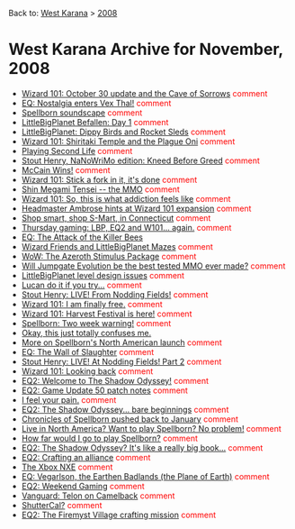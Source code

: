 Back to: [West Karana](/posts/westkarana.md) > [2008](/posts/2008/westkarana.md)
# West Karana Archive for November, 2008

* [Wizard 101: October 30 update and the Cave of Sorrows](2203.md) <span style="color:red;">comment</span>
* [EQ: Nostalgia enters Vex Thal!](2206.md) <span style="color:red;">comment</span>
* [Spellborn soundscape](2215.md) <span style="color:red;">comment</span>
* [LittleBigPlanet Befallen: Day 1](2216.md) <span style="color:red;">comment</span>
* [LittleBigPlanet: Dippy Birds and Rocket Sleds](2219.md) <span style="color:red;">comment</span>
* [Wizard 101: Shiritaki Temple and the Plague Oni](2222.md) <span style="color:red;">comment</span>
* [Playing Second Life](2229.md) <span style="color:red;">comment</span>
* [Stout Henry, NaNoWriMo edition: Kneed Before Greed](2230.md) <span style="color:red;">comment</span>
* [McCain Wins!](2231.md) <span style="color:red;">comment</span>
* [Wizard 101: Stick a fork in it, it's done](2233.md) <span style="color:red;">comment</span>
* [Shin Megami Tensei -- the MMO](2241.md) <span style="color:red;">comment</span>
* [Wizard 101: So, this is what addiction feels like](2242.md) <span style="color:red;">comment</span>
* [Headmaster Ambrose hints at Wizard 101 expansion](2245.md) <span style="color:red;">comment</span>
* [Shop smart, shop S-Mart, in Connecticut](2246.md) <span style="color:red;">comment</span>
* [Thursday gaming: LBP, EQ2 and W101... again.](2247.md) <span style="color:red;">comment</span>
* [EQ: The Attack of the Killer Bees](2248.md) <span style="color:red;"></span>
* [Wizard Friends and LittleBigPlanet Mazes](2250.md) <span style="color:red;">comment</span>
* [WoW: The Azeroth Stimulus Package](2252.md) <span style="color:red;">comment</span>
* [Will Jumpgate Evolution be the best tested MMO ever made?](2254.md) <span style="color:red;">comment</span>
* [LittleBigPlanet level design issues](2255.md) <span style="color:red;">comment</span>
* [Lucan do it if you try...](2257.md) <span style="color:red;">comment</span>
* [Stout Henry: LIVE! From Nodding Fields!](2260.md) <span style="color:red;">comment</span>
* [Wizard 101: I am finally free.](2262.md) <span style="color:red;">comment</span>
* [Wizard 101: Harvest Festival is here!](2264.md) <span style="color:red;">comment</span>
* [Spellborn: Two week warning!](2275.md) <span style="color:red;">comment</span>
* [Okay, this just totally confuses me.](2276.md) <span style="color:red;"></span>
* [More on Spellborn's North American launch](2277.md) <span style="color:red;">comment</span>
* [EQ: The Wall of Slaughter](2278.md) <span style="color:red;">comment</span>
* [Stout Henry: LIVE! At Nodding Fields! Part 2](2281.md) <span style="color:red;">comment</span>
* [Wizard 101: Looking back](2283.md) <span style="color:red;">comment</span>
* [EQ2: Welcome to The Shadow Odyssey!](2288.md) <span style="color:red;">comment</span>
* [EQ2: Game Update 50 patch notes](2290.md) <span style="color:red;">comment</span>
* [I feel your pain.](2291.md) <span style="color:red;">comment</span>
* [EQ2: The Shadow Odyssey... bare beginnings](2292.md) <span style="color:red;">comment</span>
* [Chronicles of Spellborn pushed back to January](2295.md) <span style="color:red;">comment</span>
* [Live in North America? Want to play Spellborn? No problem!](2297.md) <span style="color:red;">comment</span>
* [How far would I go to play Spellborn?](2298.md) <span style="color:red;">comment</span>
* [EQ2: The Shadow Odyssey? It's like a really big book...](2300.md) <span style="color:red;">comment</span>
* [EQ2: Crafting an alliance](2307.md) <span style="color:red;">comment</span>
* [The Xbox NXE](2310.md) <span style="color:red;">comment</span>
* [EQ: Vegarlson, the Earthen Badlands (the Plane of Earth)](2311.md) <span style="color:red;">comment</span>
* [EQ2: Weekend Gaming](2314.md) <span style="color:red;">comment</span>
* [Vanguard: Telon on Camelback](2321.md) <span style="color:red;">comment</span>
* [ShutterCal?](2327.md) <span style="color:red;">comment</span>
* [EQ2: The Firemyst Village crafting mission](2328.md) <span style="color:red;">comment</span>
